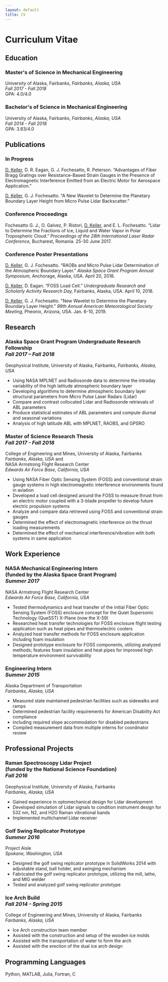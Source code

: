 ```yaml
---
layout: default
title: CV
---
```


# Curriculum Vitae

<h2>Education</h2>

<h3>Master's of Science in Mechanical Engineering</h3>
<p>University of Alaska, Fairbanks, <i>Fairbanks, Alaska, USA</i><br /><i>Fall 2017 - Fall 2018</i><br />GPA: 4.0/4.0</p>

<h3>Bachelor's of Science in Mechanical Engineering</h3>
<p>University of Alaska, Fairbanks, <i>Fairbanks, Alaska, USA</i><br /><i>Fall 2014 - Fall 2018</i><br />GPA: 3.83/4.0</p>

<h2>Publications</h2>

<h3>In Progress</h3>

<p><u>D. Keller</u>, D. R. Eagan, G. J. Fochesatto, R. Peterson. “Advantages of Fiber Bragg Gratings over Resistance-Based Strain Gauges in the Presence of Electromagnetic Interference Emitted from an Electric Motor for Aerospace Application.”</p>
<p><u>D. Keller</u>, G. J. Fochesatto. “A New Wavelet to Determine the Planetary Boundary Layer Height from Micro Pulse Lidar Backscatter.”</p>

<h3>Conference Proceedings</h3>
  
<p>Fochesatto G. J., O. Galvez, P. Ristori, <u>D. Keller</u>, and E. L. Fochesatto. “Lidar to Determine the Fractions of Ice, Liquid and Water Vapor in Polar Tropospheric Cloud.” <i>Proceedings of the 28th International Laser Radar Conference,</i> Bucharest, Romania. 25-30 June 2017.</p>

<h3>Conference Poster Presentations</h3>

<p><u>D. Keller</u>, G. J. Fochesatto. “RAOBs and Micro Pulse Lidar Determination of the Atmospheric Boundary Layer.” <i>Alaska Space Grant Program Annual Symposium,</i> Anchorage, Alaska, USA. April 20, 2018.</p>
<p><u>D. Keller</u>, D. Eagan. “FOSS Load Cell.” <i>Undergraduate Research and Scholarly Activity Research Day,</i> Fairbanks, Alaska, USA. April 10, 2018.</p>
<p><u>D. Keller</u>, G. J. Fochesatto. "New Wavelet to Determine the Planetary Boundary Layer Height." <i>99th Annual American Meteorological Society Meeting,</i> Pheonix, Arizona, USA. Jan. 6-10, 2019.</p>

<h2>Research</h2>

<h3>Alaska Space Grant Program Undergraduate Research Fellowship<br /><i>Fall 2017 – Fall 2018</i></h3>
<p>Geophysical Institute, University of Alaska, Fairbanks, <i>Fairbanks, Alaska, USA</i></p>
<ul>
  <li>Using NASA MPLNET and Radiosonde data to determine the intraday variability of the high latitude atmospheric boundary layer</li>
  <li>Developing algorithms to determine atmospheric boundary layer structural parameters from Micro Pulse Laser Radars (Lidar)</li>
  <li>Compare and contrast collocated Lidar and Radiosonde retrievals of ABL parameters</li>
  <li>Produce statistical estimates of ABL parameters and compute diurnal and seasonal variations</li>
  <li>Analysis of high latitude ABL with MPLNET, RAOBS, and GPSRO</li>
</ul>
 
<h3>Master of Science Research Thesis<br /><i>Fall 2017 - Fall 2018</i></h3>
<p>College of Engineering and Mines, University of Alaska, Fairbanks<br /><i>Fairbanks, Alaska, USA</i> and<br />NASA Armstrong Flight Research Center<br /><i>Edwards Air Force Base, California, USA</i></p>
<ul>
  <li>Using NASA Fiber Optic Sensing System (FOSS) and conventional strain gauge systems in high electromagnetic interference environments found in aviation</li>
  <li>Developed a load cell designed around the FOSS to measure thrust from an electric motor coupled with a 3-blade propeller to develop future electric propulsion systems</li>
  <li>Analyze and compare data retrieved using FOSS and conventional strain gauges</li>
  <li>Determined the effect of electromagnetic interference on the thrust loading measurements</li>
  <li>Determined the effect of mechanical interference/vibration with both systems in same application</li>
</ul>

<h2>Work Experience</h2>

<h3>NASA Mechanical Engineering Intern<br />(funded by the Alaska Space Grant Program)<br /><i>Summer 2017</i></h3>
<p>NASA Armstrong Flight Research Center<br /><i>Edwards Air Force Base, California, USA</i></p> 
<ul>
  <li>Tested thermodynamics and heat transfer of the initial Fiber Optic Sensing System (FOSS) enclosure concept for the Quiet Supersonic Technology (QueSST) X-Plane (now the X-59)</li>
  <li>Researched heat transfer technologies for FOSS enclosure flight testing application such as heat pipes and thermoelectric coolers</li>
  <li>Analyzed heat transfer methods for FOSS enclosure application including foam insulation</li>
  <li>Designed prototype enclosure for FOSS components, utilizing analyzed methods; features foam insulation and heat pipes for improved high temperature environment survivability</li>
</ul>

<h3>Engineering Intern<br /><i>Summer 2015</i></h3>
<p>Alaska Department of Transportation<br /><i>Fairbanks, Alaska, USA</i></p>
<ul>
  <li>Measured state maintained pedestrian facilities such as sidewalks and ramps</li>
  <li>Determined pedestrian facility requirements for American Disability Act compliance</li>
  <li>including required slope accommodation for disabled pedestrians</li>
  <li>Compiled measurement data from multiple interns for coordinator review</li>
</ul>

<h2>Professional Projects</h2>

<h3>Raman Spectroscopy Lidar Project<br />(funded by the National Science Foundation)<br /><i>Fall 2016</i></h3>
<p>Geophysical Institute, University of Alaska, Fairbanks<br /><i>Fairbanks, Alaska, USA</i></p>
<ul>
  <li>Gained experience in optomechanical design for Lidar development</li>
  <li>Developed simulation of Lidar signals to condition instrument design for 532 nm, N2, and H2O Raman vibrational bands</li>
  <li>Implemented multichannel Lidar receiver</li>
</ul>

<h3>Golf Swing Replicator Prototype<br /><i>Summer 2016</i></h3>
<p>Project Aisle<br /><i>Spokane, Washington, USA</i></p>
<ul>
  <li>Designed the golf swing replicator prototype in SolidWorks 2014 with adjustable stand, ball holder, and swinging mechanism</li>
  <li>Fabricated the golf swing replicator prototype, utilizing the mill, lathe, and MIG welder</li>
  <li>Tested and analyzed golf swing replicator prototype</li>
</ul>

<h3>Ice Arch Build<br /><i>Fall 2014 - Spring 2015</i></h3>
<p>College of Engineering and Mines, University of Alaska, Fairbanks<br /><i>Fairbanks, Alaska, USA</i><p>
<ul>
  <li>Ice Arch construction team member</li>
  <li>Assisted with the construction and setup of the wooden ice molds</li>
  <li>Assisted with the transportation of water to form the arch</li>
  <li>Assisted with the erection of the dual ice arch design</li>
</ul>

<h2>Programming Languages</h2>

<p>Python, MATLAB, Julia, Fortran, C</p>
